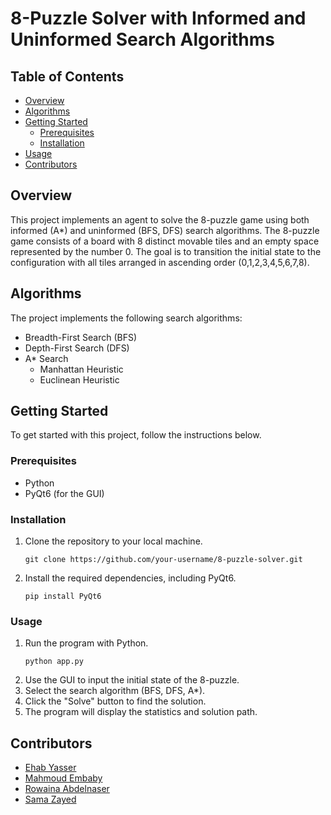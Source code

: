 # 8-Puzzle Solver with Informed and Uninformed Search Algorithms

## Table of Contents
- [Overview](#overview)
- [Algorithms](#algorithms)
- [Getting Started](#getting-started)
  - [Prerequisites](#prerequisites)
  - [Installation](#installation)
- [Usage](#usage)
- [Contributors](#Contributors)

## Overview
This project implements an agent to solve the 8-puzzle game using both informed (A*) and uninformed (BFS, DFS) search algorithms. The 8-puzzle game consists of a board with 8 distinct movable tiles and an empty space represented by the number 0. The goal is to transition the initial state to the configuration with all tiles arranged in ascending order (0,1,2,3,4,5,6,7,8).


## Algorithms
The project implements the following search algorithms:
- Breadth-First Search (BFS)
- Depth-First Search (DFS)
- A* Search
  - Manhattan Heuristic
  - Euclinean Heuristic

## Getting Started
To get started with this project, follow the instructions below.

### Prerequisites
- Python
- PyQt6 (for the GUI)

### Installation
1. Clone the repository to your local machine.
     ```
     git clone https://github.com/your-username/8-puzzle-solver.git
2.  Install the required dependencies, including PyQt6.
     ```
     pip install PyQt6
### Usage        
1. Run the program with Python.
    ```
    python app.py  
2. Use the GUI to input the initial state of the 8-puzzle.
3. Select the search algorithm (BFS, DFS, A*).
4. Click the "Solve" button to find the solution.
5. The program will display the statistics and solution path.

## Contributors
- [Ehab Yasser](https://github.com/EhabYasser25)
- [Mahmoud Embaby](https://github.com/membaby)
- [Rowaina Abdelnaser](https://github.com/rowaina2025)
- [Sama Zayed](https://github.com/samatarekzayed)
